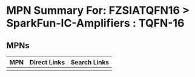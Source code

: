 



# MPN Summary For: FZSIATQFN16 > SparkFun-IC-Amplifiers : TQFN-16

## MPNs
  

|MPN|Direct Links|Search Links|
| :--- | :--- | :--- |
||||
